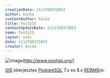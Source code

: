 ```yaml
---
creationDate: 1112789375053 
author: kocka 
contentAuthor: kocka 
title: PostGIS 
contentUpdateDate: 1112789375053 
name: PostGIS 
layout: wiki 
date: 1112789375053 
creator: kocka 
---
```

![image](http://www.postgis.org/img-bin/postgis_logo.jpg)(http://www.postgis.org/)

[GIS](GIS.html) kiterjesztes [PostgreSQL](PostgreSQL.html) 7.x es 8.x [RDBMS](RDBMS.html)re.
